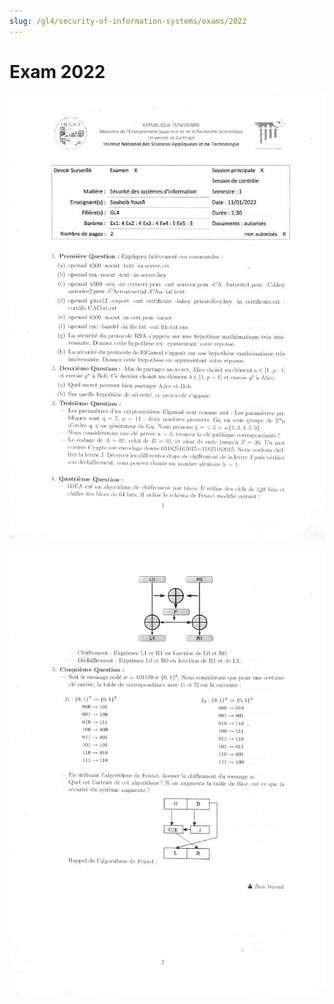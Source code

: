 ```yaml
---
slug: /gl4/security-of-information-systems/exams/2022
---
```


# Exam 2022

![1](assets/2022-1.jpg)

![2](assets/2022-2.jpg)
